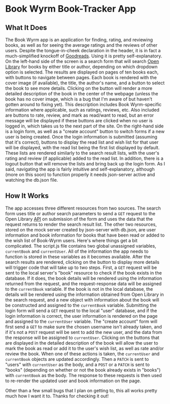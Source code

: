 # Book Wyrm Book-Tracker App

## What It Does

The Book Wyrm app is an application for finding, rating, and reviewing books, as well as for seeing the average ratings and the reviews of other users. Despite the tongue-in-cheek declaration in the header, it is in fact a much-simplified knockoff of [Goodreads](https://www.goodreads.com/). Using it is pretty self-explanatory. On the left-hand side of the screen is a search form that will search [Open Library](https://openlibrary.org/) for books by either title or author, depending on which dropdown option is selected. The results are displayed on pages of ten books each, with buttons to navigate between pages. Each book is rendered with the cover image (if available), the title, the author's name, and a button to select the book to see more details. Clicking on the button will render a more detailed description of the book in the center of the webpage (unless the book has no cover image, which is a bug that I'm aware of but haven't gotten around to fixing yet). This description includes Book Wyrm-specific information where applicable, such as ratings, reviews, etc. Also included are buttons to rate, review, and mark as read/want to read, but an error message will be displayed if these buttons are clicked when no user is logged in, which takes us to the next part of the site. On the right-hand side is a login form, as well as a "create account" button to switch forms if a new user is being created. Once the login information is submitted (assuming that it's correct), buttons to display the read list and wish list for that user will be displayed, with the read list being the first list displayed by default. These lists are rendered similarly to the search result lists, with the user's rating and review (if applicable) added to the read list. In addition, there is a logout button that will remove the lists and bring back up the login form. As I said, navigating the app is fairly intuitive and self-explanatory, although (more on this soon) to function properly it needs json-server active and watching the db.json file.


## How It Works

The app accesses three different resources from two sources. The search form uses title or author search parameters to send a `GET` request to the Open Library [API](https://openlibrary.org/developers/api) on submission of the form and uses the data that the request returns to render the search result list. The other two resources, stored on the mock server created by json-server with db.json, are user information and book information for books that have been read or added to the wish list of Book-Wyrm users. Here's where things get a bit complicated. The script.js file contains two global unassigned variables, `currentBook` and `currentUser`. All of the information the app needs to function is stored in these variables as it becomes available. After the search results are rendered, clicking on the button to display more details will trigger code that will take up to two steps. First, a `GET` request will be sent to the local server's "book" resource to check if the book exists in the database. If it does, the book details will be rendered using the information returned from the request, and the request-response data will be assigned to the `currentBook` variable. If the book is not in the local database, the details will be rendered using the information obtained from Open Library in the search request, and a new object with information about the book will be constructed and assigned to the `currentBook` variable. Submitting the login form will send a `GET` request to the local "user" database, and if the login information is correct, the user information is rendered on the page and assigned to the `currentUser` variable. The "create account" form will first send a `GET` to make sure the chosen username isn't already taken, and if it's not a `POST` request will be sent to add the new user, and the data from the response will be assigned to `currentUser`. Clicking on the buttons that are displayed in the detailed description of the book will allow the user to mark the book as read or add it to the user's wish list, as well as rate and/or review the book. When one of these actions is taken, the `currentUser` and `currentBook` objects are updated accordingly. Then a `PATCH` is sent to "users" with `currentUser` as the body, and a `POST` or a `PATCH` is sent to "books" (depending on whether or not the book already exists in "books") with `currentBook` as the body. The response to these requests is then used to re-render the updated user and book information on the page.

Other than a few small bugs that I plan on getting to, this all works pretty much how I want it to. Thanks for checking it out!